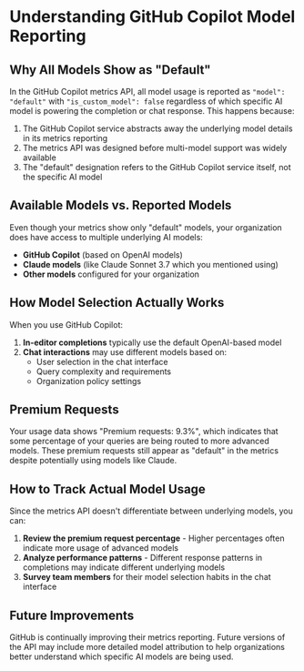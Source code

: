 # Understanding GitHub Copilot Model Reporting

## Why All Models Show as "Default"

In the GitHub Copilot metrics API, all model usage is reported as `"model": "default"` with `"is_custom_model": false` regardless of which specific AI model is powering the completion or chat response. This happens because:

1. The GitHub Copilot service abstracts away the underlying model details in its metrics reporting
2. The metrics API was designed before multi-model support was widely available
3. The "default" designation refers to the GitHub Copilot service itself, not the specific AI model

## Available Models vs. Reported Models

Even though your metrics show only "default" models, your organization does have access to multiple underlying AI models:

- **GitHub Copilot** (based on OpenAI models)
- **Claude models** (like Claude Sonnet 3.7 which you mentioned using)
- **Other models** configured for your organization

## How Model Selection Actually Works

When you use GitHub Copilot:

1. **In-editor completions** typically use the default OpenAI-based model
2. **Chat interactions** may use different models based on:
   - User selection in the chat interface
   - Query complexity and requirements
   - Organization policy settings

## Premium Requests

Your usage data shows "Premium requests: 9.3%", which indicates that some percentage of your queries are being routed to more advanced models. These premium requests still appear as "default" in the metrics despite potentially using models like Claude.

## How to Track Actual Model Usage

Since the metrics API doesn't differentiate between underlying models, you can:

1. **Review the premium request percentage** - Higher percentages often indicate more usage of advanced models
2. **Analyze performance patterns** - Different response patterns in completions may indicate different underlying models
3. **Survey team members** for their model selection habits in the chat interface

## Future Improvements

GitHub is continually improving their metrics reporting. Future versions of the API may include more detailed model attribution to help organizations better understand which specific AI models are being used.
